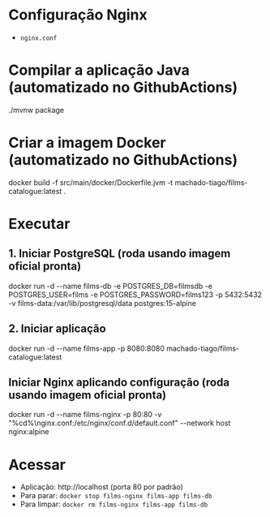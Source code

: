 # Configuração Nginx
- `nginx.conf`

# Compilar a aplicação Java (automatizado no GithubActions)
./mvnw package

# Criar a imagem Docker (automatizado no GithubActions)
docker build -f src/main/docker/Dockerfile.jvm -t machado-tiago/films-catalogue:latest .

# Executar
## 1. Iniciar PostgreSQL (roda usando imagem oficial pronta)
docker run -d --name films-db -e POSTGRES_DB=filmsdb -e POSTGRES_USER=films -e POSTGRES_PASSWORD=films123 -p 5432:5432 -v films-data:/var/lib/postgresql/data postgres:15-alpine

## 2. Iniciar aplicação
docker run -d --name films-app -p 8080:8080 machado-tiago/films-catalogue:latest

## Iniciar Nginx aplicando configuração (roda usando imagem oficial pronta)
docker run -d --name films-nginx -p 80:80 -v "%cd%\nginx.conf:/etc/nginx/conf.d/default.conf" --network host nginx:alpine

# Acessar
- Aplicação: http://localhost (porta 80 por padrão)
- Para parar: `docker stop films-nginx films-app films-db`
- Para limpar: `docker rm films-nginx films-app films-db`